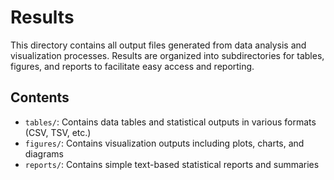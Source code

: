 # Results

This directory contains all output files generated from data analysis and visualization processes.
Results are organized into subdirectories for tables, figures, and reports to facilitate easy access and reporting.

## Contents

- `tables/`: Contains data tables and statistical outputs in various formats (CSV, TSV, etc.)
- `figures/`: Contains visualization outputs including plots, charts, and diagrams
- `reports/`: Contains simple text-based statistical reports and summaries
